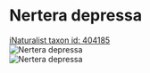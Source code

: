 
Nertera depressa
================
  
[iNaturalist taxon id: 404185](https://www.inaturalist.org/taxa/404185)  
![Nertera depressa](https://inaturalist-open-data.s3.amazonaws.com/photos/116577762/medium.jpeg)  
![Nertera depressa](https://inaturalist-open-data.s3.amazonaws.com/photos/116577783/medium.jpeg)